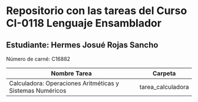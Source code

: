 # Repositorio con las tareas del Curso CI-0118 Lenguaje Ensamblador
## Estudiante: Hermes Josué Rojas Sancho
Número de carné: C16882

| **Nombre Tarea**                                                | **Carpeta**       | 
|-----------------------------------------------------------|-------------------|
| Calculadora: Operaciones Aritméticas y Sistemas Numéricos | tarea_calculadora |

